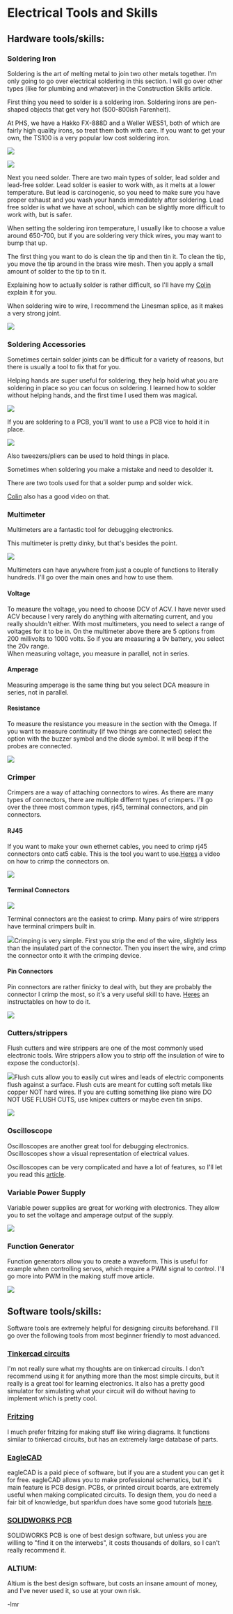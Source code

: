 # Electrical Tools and Skills

## Hardware tools/skills:

### Soldering Iron

Soldering is the art of melting metal to join two other metals together. I'm only going to go over electrical soldering in this section. I will go over other types \(like for plumbing and whatever\) in the Construction Skills article.

First thing you need to solder is a soldering iron. Soldering irons are pen-shaped objects that get very hot \(500-800ish Farenheit\).

At PHS, we have a Hakko FX-888D and a Weller WES51, both of which are fairly high quality irons, so treat them both with care. If you want to get your own, the TS100 is a very popular low cost soldering iron.

![](/assets/hakko.png)

![](/assets/wellerwes51.png)

Next you need solder. There are two main types of solder, lead solder and lead-free solder. Lead solder is easier to work with, as it melts at a lower temperature. But lead is carcinogenic, so you need to make sure you have proper exhaust and you wash your hands immediately after soldering. Lead free solder is what we have at school, which can be slightly more difficult to work with, but is safer.

When setting the soldering iron temperature, I usually like to choose a value around 650-700, but if you are soldering very thick wires, you may want to bump that up.

The first thing you want to do is clean the tip and then tin it. To clean the tip, you move the tip around in the brass wire mesh. Then you apply a small amount of solder to the tip to tin it.

Explaining how to actually solder is rather difficult, so I'll have my [Colin](https://www.youtube.com/watch?v=QKbJxytERvg) explain it for you.

When soldering wire to wire, I recommend the Linesman splice, as it makes a very strong joint.

![](/assets/linesman.png)

### Soldering Accessories

Sometimes certain solder joints can be difficult for a variety of reasons, but there is usually a tool to fix that for you.

Helping hands are super useful for soldering, they help hold what you are soldering in place so you can focus on soldering. I learned how to solder without helping hands, and the first time I used them was magical.

![](/assets/helpinghands.png)

If you are soldering to a PCB, you'll want to use a PCB vice to hold it in place.

![](/assets/pcbvice.png)

Also tweezers/pliers can be used to hold things in place.

Sometimes when soldering you make a mistake and need to desolder it.

There are two tools used for that a solder pump and solder wick.

[Colin](https://www.youtube.com/watch?v=N_dvf45hN6Y) also has a good video on that.

### Multimeter

Multimeters are a fantastic tool for debugging electronics.

This multimeter is pretty dinky, but that's besides the point.

![](/assets/multimeter.png)

Multimeters can have anywhere from just a couple of functions to literally hundreds. I'll go over the main ones and how to use them.

#### Voltage

To measure the voltage, you need to choose DCV of ACV. I have never used ACV because I very rarely do anything with alternating current, and you really shouldn't either. With most multimeters, you need to select a range of voltages for it to be in. On the multimeter above there are 5 options from 200 millivolts to 1000 volts. So if you are measuring a 9v battery, you select the 20v range.  
When measuring voltage, you measure in parallel, not in series.

#### Amperage

Measuring amperage is the same thing but you select DCA measure in series, not in parallel.

#### Resistance

To measure the resistance you measure in the section with the Omega. If you want to measure continuity \(if two things are connected\) select the option with the buzzer symbol and the diode symbol. It will beep if the probes are connected.

![](/assets/beepermultimeter.png)

### Crimper

Crimpers are a way of attaching connectors to wires. As there are many types of connectors, there are multiple differnt types of crimpers. I'll go over the three most common types, rj45, terminal connectors, and pin connectors.

#### RJ45

If you want to make your own ethernet cables, you need to crimp rj45 connectors onto cat5 cable. This is the tool you want to use.[Heres](https://www.youtube.com/watch?v=ORZYBASS9zw) a video on how to crimp the connectors on.

![](/assets/rj45crimper.png)

#### Terminal Connectors

![](/assets/terminalconnectors.png)

Terminal connectors are the easiest to crimp. Many pairs of wire strippers have terminal crimpers built in.

![](/assets/terminalcrimper.png)Crimping is very simple. First you strip the end of the wire, slightly less than the insulated part of the connector. Then you insert the wire, and crimp the connector onto it with the crimping device.

#### Pin Connectors

Pin connectors are rather finicky to deal with, but they are probably the connector I crimp the most, so it's a very useful skill to have. [Heres](http://www.instructables.com/id/Dupont-Crimp-Tool-Tutorial/) an instructables on how to do it.

![](/assets/dupontcrimper.png)

### Cutters/strippers

Flush cutters and wire strippers are one of the most commonly used electronic tools. Wire strippers allow you to strip off the insulation of wire to expose the conductor\(s\).

![](/assets/wirestrippers.png)Flush cuts allow you to easily cut wires and leads of electric components flush against a surface. Flush cuts are meant for cutting soft metals like copper NOT hard wires. If you are cutting something like piano wire DO NOT USE FLUSH CUTS, use knipex cutters or maybe even tin snips.

![](/assets/flushcuts.png)

### Oscilloscope

Oscilloscopes are another great tool for debugging electronics. Oscilloscopes show a visual representation of electrical values.

Oscilloscopes can be very complicated and have a lot of features, so I'll let you read this [article](https://learn.sparkfun.com/tutorials/how-to-use-an-oscilloscope).

### Variable Power Supply

Variable power supplies are great for working with electronics. They allow you to set the voltage and amperage output of the supply.

![](/assets/variablepsu.png)

### Function Generator

Function generators allow you to create a waveform. This is useful for example when controlling servos, which require a PWM signal to control. I'll go more into PWM in the making stuff move article.

![](/assets/functiongenerator.png)

## Software tools/skills:

Software tools are extremely helpful for designing circuits beforehand. I'll go over the following tools from most beginner friendly to most advanced.

### [Tinkercad circuits](https://www.tinkercad.com/circuits)

I'm not really sure what my thoughts are on tinkercad circuits. I don't recommend using it for anything more than the most simple circuits, but it really is a great tool for learning electronics. It also has a pretty good simulator for simulating what your circuit will do without having to implement which is pretty cool.

### [Fritzing](http://fritzing.org/home/)

I much prefer fritzing for making stuff like wiring diagrams. It functions similar to tinkercad circuits, but has an extremely large database of parts.

### [EagleCAD](https://www.autodesk.com/products/eagle/overview)

eagleCAD is a paid piece of software, but if you are a student you can get it for free. eagleCAD allows you to make professional schematics, but it's main feature is PCB design. PCBs, or printed circuit boards, are extremely useful when making complicated circuits. To design them, you do need a fair bit of knowledge, but sparkfun does have some good tutorials [here](https://learn.sparkfun.com/tutorials/tags/eagle).

### [SOLIDWORKS PCB](http://smart.solidworks.com/electronics-design.html)

SOLIDWORKS PCB is one of best design software, but unless you are willing to "find it on the interwebs", it costs thousands of dollars, so I can't really recommend it.

### ALTIUM:

Altium is the best design software, but costs an insane amount of money, and I've never used it, so use at your own risk.

-lmr

### 



